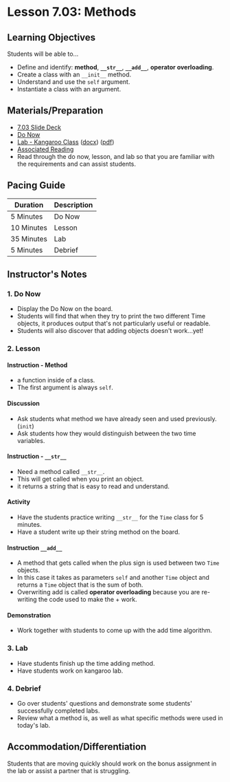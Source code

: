 # Lesson 7.03: Methods

## Learning Objectives

Students will be able to...

* Define and identify: **method**, **`__str__`**, **`__add__`**, **operator overloading**.
* Create a class with an `__init__` method.
* Understand and use the `self` argument.
* Instantiate a class with an argument.

## Materials/Preparation

* [7.03 Slide Deck](https://github.com/Areson/2nd-semester-introduction-to-computer-science/raw/master/units/7_unit/slidedecks/Intro%20Python%207.03%20TEALS.pptx)
* [Do Now][]
* [Lab - Kangaroo Class][] ([docx][]) ([pdf][])
* [Associated Reading](https://tealsk12.github.io/2nd-semester-introduction-to-computer-science/readings.md#associatedreadings/7.3)
* Read through the do now, lesson, and lab so that you are familiar with the requirements and can assist students.

## Pacing Guide

| **Duration**   | **Description** |
| ---------- | ----------- |
| 5 Minutes  | Do Now      |
| 10 Minutes | Lesson      |
| 35 Minutes | Lab         |
| 5 Minutes | Debrief  |

## Instructor's Notes

### 1. Do Now

* Display the Do Now on the board.
* Students will find that when they try to print the two different Time objects, it produces output that's not particularly useful or readable.
* Students will also discover that adding objects doesn't work...yet!

### 2. Lesson

#### Instruction - Method

* a function inside of a class.
* The first argument is always `self`.

#### Discussion

* Ask students what method we have already seen and used previously. (`init`)
* Ask students how they would distinguish between the two time variables.

#### Instruction - `__str__`

* Need a method called `__str__`.
* This will get called when you print an object.
* it returns a string that is easy to read and understand.

#### Activity

* Have the students practice writing `__str__` for the `Time` class for 5 minutes.
* Have a student write up their string method on the board.

#### Instruction `__add__`

* A method that gets called when the plus sign is used between two `Time` objects.
* In this case it takes as parameters `self` and another `Time` object and returns a `Time` object that is the sum of both.
* Overwriting add is called **operator overloading** because you are re-writing the code used to make the + work.

#### Demonstration

* Work together with students to come up with the add time algorithm.

### 3. Lab

* Have students finish up the time adding method.
* Have students work on kangaroo lab.

### 4. Debrief

* Go over students' questions and demonstrate some students' successfully completed labs.
* Review what a method is, as well as what specific methods were used in today's lab.

## Accommodation/Differentiation

Students that are moving quickly should work on the bonus assignment in the lab or assist a partner that is struggling.

[Do Now]:do_now.md
[Lab - Kangaroo Class]:lab.md
[pdf]: https://github.com/Areson/2nd-semester-introduction-to-computer-science/raw/master/units/7_unit/03_lesson/lab.pdf
[docx]: https://github.com/Areson/2nd-semester-introduction-to-computer-science/raw/master/units/7_unit/03_lesson/lab.docx
